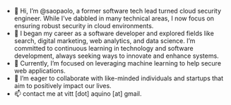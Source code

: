 - 👋 Hi, I’m @saopaolo, a former software tech lead turned cloud security engineer. While I’ve dabbled in many technical areas, I now focus on ensuring robust security in cloud environments.
- 👀 I began my career as a software developer and explored fields like search, digital marketing, web analytics, and data science. I’m committed to continuous learning in technology and software development, always seeking ways to innovate and enhance systems.
- 🌱 Currently, I’m focused on leveraging machine learning to help secure web applications.
- 💞️ I’m eager to collaborate with like-minded individuals and startups that aim to positively impact our lives.
- 📫 contact me at vitt [dot] aquino [at] gmail.

<!---
saopaolo/saopaolo is a ✨ special ✨ repository because its `README.md` (this file) appears on your GitHub profile.
You can click the Preview link to take a look at your changes.
--->
